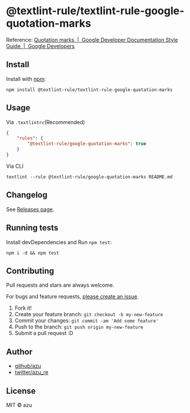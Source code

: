 # @textlint-rule/textlint-rule-google-quotation-marks

Reference: [Quotation marks  |  Google Developer Documentation Style Guide  |  Google Developers](https://developers.google.com/style/quotation-marks "Quotation marks  |  Google Developer Documentation Style Guide  |  Google Developers")

## Install

Install with [npm](https://www.npmjs.com/):

    npm install @textlint-rule/textlint-rule-google-quotation-marks

## Usage

Via `.textlintrc`(Recommended)

```json
{
    "rules": {
        "@textlint-rule/google-quotation-marks": true
    }
}
```

Via CLI

```
textlint --rule @textlint-rule/google-quotation-marks README.md
```


## Changelog

See [Releases page](https://github.com/textlint-rule/textlint-rule-preset-google/releases).

## Running tests

Install devDependencies and Run `npm test`:

    npm i -d && npm test

## Contributing

Pull requests and stars are always welcome.

For bugs and feature requests, [please create an issue](https://github.com/textlint-rule/textlint-rule-preset-google/issues).

1. Fork it!
2. Create your feature branch: `git checkout -b my-new-feature`
3. Commit your changes: `git commit -am 'Add some feature'`
4. Push to the branch: `git push origin my-new-feature`
5. Submit a pull request :D

## Author

- [github/azu](https://github.com/azu)
- [twitter/azu_re](https://twitter.com/azu_re)

## License

MIT © azu
